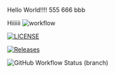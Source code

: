 Hello World!!!!
555 666 bbb

Hiiiiii
![workflow](https://github.com/40794441WaiThetPaing/wai/actions/workflows/main.yml/badge.svg)

[![LICENSE](https://img.shields.io/github/license/40794441WaiThetPaing/wai.svg?style=flat-square)](https://github.com/40794441WaiThetPaing/wai/blob/master/LICENSE)

[![Releases](https://img.shields.io/github/release/40794441WaiThetPaing/wai/all.svg?style=flat-square)](https://github.com/40794441WaiThetPaing/wai/releases)

![GitHub Workflow Status (branch)](https://img.shields.io/github/workflow/status/40794441WaiThetPaing/wai/main.yml?branch=develop)